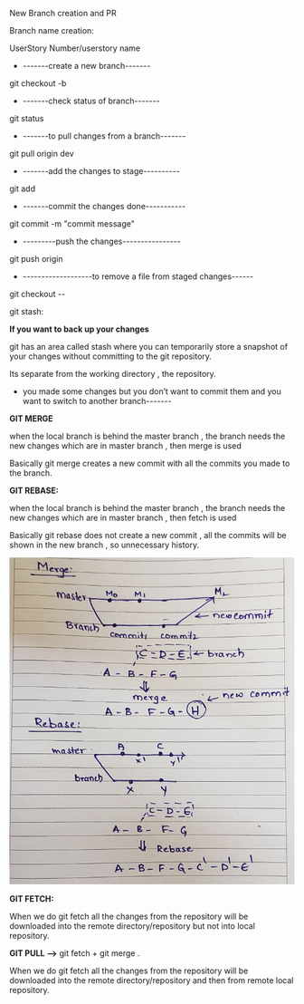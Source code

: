 New Branch creation and PR

Branch name creation:

UserStory Number/userstory name

- -------create a new branch-------

git checkout -b <branch-name>

- -------check status of branch-------

git status

- -------to pull changes from a branch-------

git pull origin dev

- -------add the changes to stage----------

git add <filepath>

- -------commit the changes done-----------

git commit -m "commit message"

- ---------push the changes----------------

git push origin <branch-name>

- -------------------to remove a file from staged changes------

git checkout -- <file-path>


git stash:

**If you want to back up your changes**

git has an area called stash where you can temporarily store a snapshot of your changes without committing to the git repository.

Its separate from the working directory , the repository.

- you made some changes but you don’t want to commit them and you want to switch to another branch-------

**GIT MERGE**

when the local branch is behind the master branch , the branch needs the new changes which are in master branch , then merge is used

Basically git merge creates a new commit with all the commits you made to the branch.

**GIT REBASE:**

when the local branch is behind the master branch , the branch needs the new changes which are in master branch , then fetch is used

Basically git rebase does not create a new commit , all the commits will be shown in the new branch , so unnecessary history.

![image1.jpeg](image1.jpeg)

**GIT FETCH:**

When we do git fetch all the changes from the repository will be downloaded into the remote directory/repository but not into local repository.

**GIT PULL -->** git fetch + git merge .

When we do git fetch all the changes from the repository will be downloaded into the remote directory/repository and then from remote local repository.